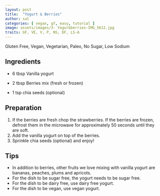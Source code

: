 ```yaml
---
layout: post
title:  "Yogurt & Berries"
author: sal
categories: [ vegan, gf, easy, tutorial ]
image: assets/images/3- Yogur&berries-IMG_5612.jpg
traits: GF, VE, V, P, NS, DF, LS-A
---
```


Gluten Free, Vegan, Vegetarian, Paleo, No Sugar, Low Sodium 



## Ingredients

* 6 tbsp Vanilla yogurt

* 2 tbsp Berries mix (fresh or frozen)

* 1 tsp chia seeds (optional)

## Preparation

1. If the berries are fresh chop the strawberries. If the berries are frozen, defrost them in the microwave for approximately 50 seconds until they are soft.
2. Add the vanilla yogurt on top of the berries.
3. Sprinkle chia seeds (optional) and enjoy!

## Tips

* In addition to berries, other fruits we love mixing with vanilla yogurt are bananas, peaches, plums and apricots.
* For the dish to be sugar free, the yogurt needs to be sugar free.
* For the dish to be dairy free, use dairy free yogurt.
* For the dish to be vegan, use vegan yogurt.
